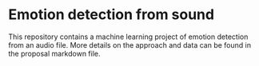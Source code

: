 # Emotion detection from sound

This repository contains a machine learning project of emotion detection from an audio file. More details on the approach and data can be found in the proposal markdown file. 